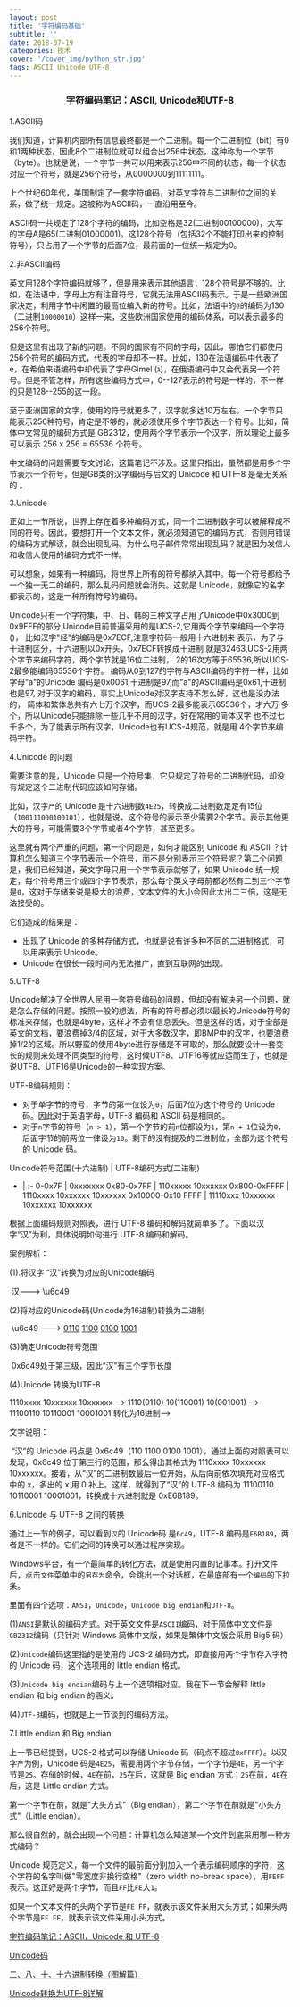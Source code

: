 ```yaml
---
layout: post
title: '字符编码基础'
subtitle: ''
date: 2018-07-19
categories: 技术
cover: '/cover_img/python_str.jpg'
tags: ASCII Unicode UTF-8
---
```




### <center>字符编码笔记：ASCII, Unicode和UTF-8</center>

1.ASCII码

我们知道，计算机内部所有信息最终都是一个二进制。每一个二进制位（bit）有0和1两种状态，因此8个二进制位就可以组合出256中状态，这种称为一个字节（byte）。也就是说，一个字节一共可以用来表示256中不同的状态，每一个状态对应一个符号，就是256个符号，从0000000到11111111。

上个世纪60年代，美国制定了一套字符编码，对英文字符与二进制位之间的关系，做了统一规定。这被称为ASCII码，一直沿用至今。

ASCII码一共规定了128个字符的编码，比如空格是32(二进制00100000)，大写的字母A是65(二进制01000001)。这128个符号（包括32个不能打印出来的控制符号），只占用了一个字节的后面7位，最前面的一位统一规定为0。

2.非ASCII编码

英文用128个字符编码就够了，但是用来表示其他语言，128个符号是不够的。比如，在法语中，字母上方有注音符号，它就无法用ASCII码表示。于是一些欧洲国家决定，利用字节中闲置的最高位编入新的符号。比如，法语中的`é`的编码为130（二进制`10000010`）这样一来，这些欧洲国家使用的编码体系，可以表示最多的256个符号。

但是这里有出现了新的问题。不同的国家有不同的字母，因此，哪怕它们都使用256个符号的编码方式，代表的字母却不一样。比如，130在法语编码中代表了é，在希伯来语编码中却代表了字母Gimel (ג)，在俄语编码中又会代表另一个符号。但是不管怎样，所有这些编码方式中，0--127表示的符号是一样的，不一样的只是128--255的这一段。

至于亚洲国家的文字，使用的符号就更多了，汉字就多达10万左右。一个字节只能表示256种符号，肯定是不够的，就必须使用多个字节表达一个符号。比如，简体中文常见的编码方式是 GB2312，使用两个字节表示一个汉字，所以理论上最多可以表示 256 x 256 = 65536 个符号。 

中文编码的问题需要专文讨论，这篇笔记不涉及。这里只指出，虽然都是用多个字节表示一个符号，但是GB类的汉字编码与后文的 Unicode 和 UTF-8 是毫无关系的 。

3.Unicode

正如上一节所说，世界上存在着多种编码方式，同一个二进制数字可以被解释成不同的符号。因此，要想打开一个文本文件，就必须知道它的编码方式，否则用错误的编码方式解读，就会出现乱码。为什么电子邮件常常出现乱码？就是因为发信人和收信人使用的编码方式不一样。

可以想象，如果有一种编码，将世界上所有的符号都纳入其中。每一个符号都给予一个独一无二的编码，那么乱码问题就会消失。这就是 Unicode，就像它的名字都表示的，这是一种所有符号的编码。

Unicode只有一个字符集，中、日、韩的三种文字占用了Unicode中0x3000到0x9FFF的部分 Unicode目前普遍采用的是UCS-2,它用两个字节来编码一个字符()， 比如汉字"经"的编码是0x7ECF,注意字符码一般用十六进制来 表示，为了与十进制区分，十六进制以0x开头，0x7ECF转换成十进制 就是32463,UCS-2用两个字节来编码字符，两个字节就是16位二进制， 2的16次方等于65536,所以UCS-2最多能编码65536个字符。 编码从0到127的字符与ASCII编码的字符一样，比如字母"a"的Unicode 编码是0x0061,十进制是97,而"a"的ASCII编码是0x61,十进制也是97, 对于汉字的编码，事实上Unicode对汉字支持不怎么好，这也是没办法的， 简体和繁体总共有六七万个汉字，而UCS-2最多能表示65536个，才六万 多个，所以Unicode只能排除一些几乎不用的汉字，好在常用的简体汉字 也不过七千多个，为了能表示所有汉字，Unicode也有UCS-4规范，就是用 4个字节来编码字符。

4.Unicode 的问题

需要注意的是，Unicode 只是一个符号集，它只规定了符号的二进制代码，却没有规定这个二进制代码应该如何存储。

比如，汉字`严`的 Unicode 是十六进制数`4E25`，转换成二进制数足足有15位（`100111000100101`），也就是说，这个符号的表示至少需要2个字节。表示其他更大的符号，可能需要3个字节或者4个字节，甚至更多。

这里就有两个严重的问题，第一个问题是，如何才能区别 Unicode 和 ASCII ？计算机怎么知道三个字节表示一个符号，而不是分别表示三个符号呢？第二个问题是，我们已经知道，英文字母只用一个字节表示就够了，如果 Unicode 统一规定，每个符号用三个或四个字节表示，那么每个英文字母前都必然有二到三个字节是`0`，这对于存储来说是极大的浪费，文本文件的大小会因此大出二三倍，这是无法接受的。

它们造成的结果是：

* 出现了 Unicode 的多种存储方式，也就是说有许多种不同的二进制格式，可以用来表示 Unicode。
* Unicode 在很长一段时间内无法推广，直到互联网的出现。

5.UTF-8

Unicode解决了全世界人民用一套符号编码的问题，但却没有解决另一个问题，就是怎么存储的问题。按照一般的想法，所有的符号都必须以最长的Unicode符号的标准来存储，也就是4byte，这样才不会有信息丢失。但是这样的话，对于全部是英文的文档，要浪费掉3/4的区域，对于大多数汉字，即BMP中的汉字，也要浪费掉1/2的区域。所以野蛮的使用4byte进行存储是不可取的，那么就要设计一套变长的规则来处理不同类型的符号，这时候UTF8、UTF16等就应运而生了，也就是说UTF8、UTF16是Unicode的一种实现方案。

UTF-8编码规则：

* 对于单字节的符号，字节的第一位设为`0`，后面7位为这个符号的 Unicode 码。因此对于英语字母，UTF-8 编码和 ASCII 码是相同的。 
* 对于`n`字节的符号（`n > 1`），第一个字节的前`n`位都设为`1`，第`n + 1`位设为`0`，后面字节的前两位一律设为`10`。剩下的没有提及的二进制位，全部为这个符号的 Unicode 码。 

Unicode符号范围(十六进制) | UTF-8编码方式(二进制)
- | :-
0-0x7F | 0xxxxxxx
0x80-0x7FF | 110xxxxx 10xxxxxx
0x800-0xFFFF | 1110xxxx 10xxxxxx 10xxxxxx
0x10000-0x10 FFFF | 11110xxx 10xxxxxx 10xxxxxx 10xxxxxx

根据上面编码规则对照表，进行 UTF-8 编码和解码就简单多了。下面以汉字“汉”为利，具体说明如何进行 UTF-8 编码和解码。

案例解析：

(1).将汉字 “汉”转换为对应的Unicode编码 

​	汉---> \u6c49

(2)将对应的Unicode码(Unicode为16进制)转换为二进制 

​	\u6c49 ---> <u>0110</u> <u>1100</u> <u>0100</u> <u>1001</u>

(3)确定Unicode符号范围

​	0x6c49处于第三级，因此“汉”有三个字节长度

(4)Unicode 转换为UTF-8

1110xxxx 10xxxxxx 10xxxxxx  -->  1110(0110) 10(110001) 10(001001)  -->  11100110 10110001 10001001  转化为16进制--> 

文字说明：

​	“汉”的 Unicode 码点是 0x6c49（110 1100 0100 1001），通过上面的对照表可以发现，0x6c49 位于第三行的范围，那么得出其格式为 1110xxxx 10xxxxxx 10xxxxxx。接着，从“汉”的二进制数最后一位开始，从后向前依次填充对应格式中的 x，多出的 x 用 0 补上。这样，就得到了“汉”的 UTF-8 编码为 11100110 10110001 10001001，转换成十六进制就是 0xE6B189。

6.Unicode 与 UTF-8 之间的转换

通过上一节的例子，可以看到`汉`的 Unicode码 是`6c49`，UTF-8 编码是`E6B189`，两者是不一样的。它们之间的转换可以通过程序实现。 

Windows平台，有一个最简单的转化方法，就是使用内置的记事本。打开文件后，点击`文件`菜单中的`另存为`命令，会跳出一个对话框，在最底部有一个`编码`的下拉条。 

里面有四个选项：`ANSI`，`Unicode`，`Unicode big endian`和`UTF-8`。 

(1)`ANSI`是默认的编码方式。对于英文文件是`ASCII`编码，对于简体中文文件是`GB2312`编码（只针对 Windows 简体中文版，如果是繁体中文版会采用 Big5 码） 

(2)`Unicode`编码这里指的是使用的 UCS-2 编码方式，即直接用两个字节存入字符的 Unicode 码，这个选项用的 little endian 格式。 

(3)`Unicode big endian`编码与上一个选项相对应。我在下一节会解释 little endian 和 big endian 的涵义。 

(4)`UTF-8`编码，也就是上一节谈到的编码方法。 

7.Little endian 和 Big endian

上一节已经提到，UCS-2 格式可以存储 Unicode 码（码点不超过`0xFFFF`）。以汉字`严`为例，Unicode 码是`4E25`，需要用两个字节存储，一个字节是`4E`，另一个字节是`25`。存储的时候，`4E`在前，`25`在后，这就是 Big endian 方式；`25`在前，`4E`在后，这是 Little endian 方式。

第一个字节在前，就是"大头方式"（Big endian），第二个字节在前就是"小头方式"（Little endian）。

那么很自然的，就会出现一个问题：计算机怎么知道某一个文件到底采用哪一种方式编码？

Unicode 规范定义，每一个文件的最前面分别加入一个表示编码顺序的字符，这个字符的名字叫做"零宽度非换行空格"（zero width no-break space），用`FEFF`表示。这正好是两个字节，而且`FF`比`FE`大`1`。

如果一个文本文件的头两个字节是`FE FF`，就表示该文件采用大头方式；如果头两个字节是`FF FE`，就表示该文件采用小头方式。

[字符编码笔记：ASCII，Unicode 和 UTF-8](http://www.ruanyifeng.com/blog/2007/10/ascii_unicode_and_utf-8.html)

[Unicode码](https://baike.baidu.com/item/Unicode%E7%A0%81/7704811)

[二、八、十、十六进制转换（图解篇）](https://www.cnblogs.com/gaizai/p/4233780.html)

[Unicode转换为UTF-8详解](https://blog.csdn.net/tuzhao/article/details/52046096)




